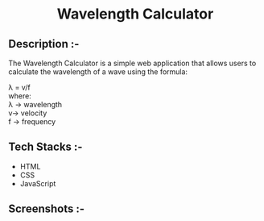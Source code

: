 # <p align="center">Wavelength Calculator</p>

## Description :-

The Wavelength Calculator is a simple web application that allows users to calculate the wavelength of a wave using the formula:

λ = v/f  
where:  
λ -> wavelength  
v-> velocity  
f -> frequency  

## Tech Stacks :-

- HTML
- CSS
- JavaScript

## Screenshots :- 
